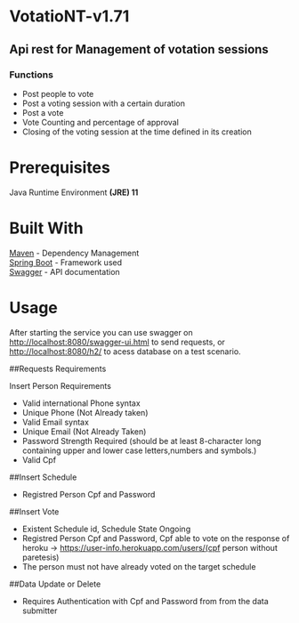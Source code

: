 # VotatioNT-v1.71
 
 ## Api rest for Management of votation sessions
 ### Functions
 * Post people to vote
 * Post a voting session with a certain duration
 * Post a vote
 * Vote Counting and percentage of approval
 * Closing of the voting session at the time defined in its creation

 
 
 # Prerequisites
 Java Runtime Environment **(JRE) 11**

# Built With

[Maven](https://maven.apache.org/) - Dependency Management\
[Spring Boot](https://spring.io/) - Framework used\
[Swagger](https://swagger.io/) - API documentation

# Usage

After starting the service you can use swagger on [http://localhost:8080/swagger-ui.html](http://localhost:8080/swagger-ui.html) to send requests,
or [http://localhost:8080/h2/](http://localhost:8080/h2/) to acess database on a test scenario.

##Requests Requirements 

Insert Person Requirements
* Valid international Phone syntax
* Unique Phone (Not Already taken)
* Valid Email syntax
* Unique Email (Not Already Taken)
* Password Strength Required (should be at least 8-character long containing upper and lower case letters,numbers and symbols.)
* Valid Cpf

##Insert Schedule
* Registred Person Cpf and Password

##Insert Vote
* Existent Schedule id, Schedule State Ongoing
* Registred Person Cpf and Password, Cpf able to vote on the response of heroku -> https://user-info.herokuapp.com/users/(cpf person without paretesis)
* The person must not have already voted on the target schedule

##Data Update or Delete
* Requires Authentication with Cpf and Password from from the data submitter
